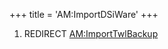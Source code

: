 +++
title = 'AM:ImportDSiWare'
+++

1.  REDIRECT [AM:ImportTwlBackup](AM:ImportTwlBackup "wikilink")